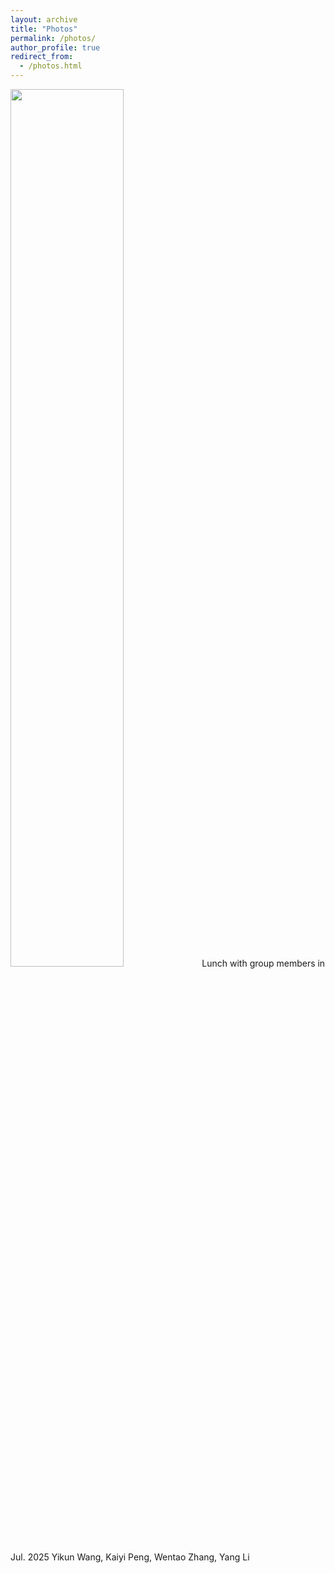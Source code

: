 ```yaml
---
layout: archive
title: "Photos"
permalink: /photos/
author_profile: true
redirect_from: 
  - /photos.html
---
```


<img src=../images/2025_07_08.jpg width=60% />  
Lunch with group members in Jul. 2025  
Yikun Wang, Kaiyi Peng, Wentao Zhang, Yang Li
